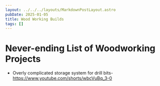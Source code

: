 ```yaml
---
layout: ../../../layouts/MarkdownPostLayout.astro
pubDate: 2025-01-05
title: Wood Working Builds
tags: []
---
```

# Never-ending List of Woodworking Projects

- Overly complicated storage system for drill bits- https://www.youtube.com/shorts/wbcVuBq_3-0
